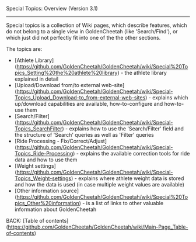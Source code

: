 Special Topics: Overview (Version 3.1)
***

Special topics is a collection of Wiki pages, which describe features, which do not belong to a single view in GoldenCheetah (like 'Search/Find'), or which just did not perfectly fit into one of the the other sections.

The topics are:

* [Athlete Library] (https://github.com/GoldenCheetah/GoldenCheetah/wiki/Special%20Topics_Setting%20the%20athlete%20library) - the athlete library explained in detail
* [Upload/Download from/to external web-site] (https://github.com/GoldenCheetah/GoldenCheetah/wiki/Special-Topics_Upload_Download-to_from-external-web-sites) - explains which up/download capabilities are available, how-to-configure and how-to-use them
* [Search/Filter] (https://github.com/GoldenCheetah/GoldenCheetah/wiki/Special-Topics_SearchFilter) - explains how to use the 'Search/Filter' field and the structure of 'Search' queries as well as 'Filter' queries
* [Ride Processing - Fix/Correct/Adjust] (https://github.com/GoldenCheetah/GoldenCheetah/wiki/Special-Topics_Ride-Processing) - explains the available correction tools for ride data and how to use them
* [Weight settings] (https://github.com/GoldenCheetah/GoldenCheetah/wiki/Special-Topics_Weight-settings) - explains where athlete weight data is stored and how the data is used (in case multiple weight values are available)
* [Other information source] (https://github.com/GoldenCheetah/GoldenCheetah/wiki/Special%20Topics_Other%20information) - is a list of links to other valuable information about GoldenCheetah

BACK: [Table of contents] (https://github.com/GoldenCheetah/GoldenCheetah/wiki/Main-Page_Table-of-contents)



